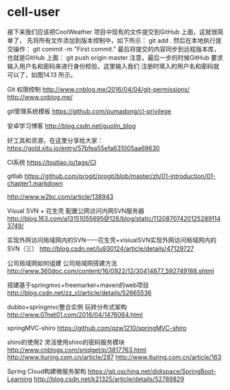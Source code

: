 # cell-user


接下来我们应该把CoolWeather 项目中现有的文件提交到GitHub 上面，这就很简单了，
先将所有文件添加到版本控制中，如下所示：
git add .
然后在本地执行提交操作：
git commit -m "First commit."
最后将提交的内容同步到远程版本库，也就是GitHub 上面：
git push origin master
注意，最后一步的时候GitHub 要求输入用户名和密码来进行身份校验，这里输入我们
注册时填入的用户名和密码就可以了，如图14.13 所示。


Git 权限控制
http://www.cnblog.me/2016/04/04/git-permissions/
http://www.cnblog.me/

git管理系统模板
https://github.com/pumadong/cl-privilege


安卓学习博客
http://blog.csdn.net/guolin_blog



好工具和资源，在这里分享给大家：
https://gold.xitu.io/entry/57bfea55efa631005aa69630

CI系统
https://toutiao.io/tags/CI


gitlab
https://github.com/progit/progit/blob/master/zh/01-introduction/01-chapter1.markdown

http://www.w2bc.com/article/138943



Visual SVN + 花生壳 配置公网访问内网SVN服务器  
http://blog.163.com/a13151055695@126/blog/static/112087074201252891143749/

实现外网访问局域网内的SVN——花生壳+visiualSVN实现外网访问局域网内的SVN（三）
http://blog.csdn.net/lu930124/article/details/47129727


公司局域网如何组建 公司局域网搭建方法
http://www.360doc.com/content/16/0922/12/30414877_592749188.shtml

搭建基于springmvc+freemarker+maven的web项目 
http://blog.csdn.net/zz_cl/article/details/52665536


dubbo+springmvc整合实例 玩转分布式架构
http://www.07net01.com/2016/04/1476064.html

springMVC-shiro
https://github.com/qzw1210/springMVC-shiro

shiro的使用2 灵活使用shiro的密码服务模块
http://www.cnblogs.com/snidget/p/3817763.html
http://www.ituring.com.cn/article/287
http://www.ituring.com.cn/article/163

Spring Cloud构建微服务架构
https://git.oschina.net/didispace/SpringBoot-Learning
http://blog.csdn.net/k21325/article/details/52789829
